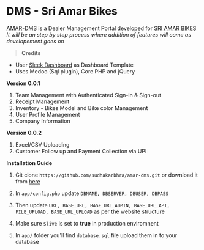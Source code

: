 # **DMS - Sri Amar Bikes**

[AMAR-DMS](http://amardms.tech "AMAR-DMS") is a Dealer Management Portal developed for [SRI AMAR BIKES](https://sriamarbikes.com "SRI AMAR BIKES") 
*It will be an step by step process where addition of features will come as developement goes on*

> **Credits**
- User [Sleek Dashboard](https://sleek.tafcoder.com/ "Sleek Dashboard") as Dashboard Template
- Uses Medoo (Sql plugin), Core PHP and jQuery

**Version 0.0.1**
1. Team Management with Authenticated Sign-in & Sign-out
2. Receipt Management
3. Inventory - Bikes Model and Bike color Management
4. User Profile Management
5. Company Information


**Version 0.0.2**
1. Excel/CSV  Uploading
2. Customer Follow up and Payment Collection via UPI


**Installation Guide**

1. Git clone `https://github.com/sudhakarbhra/amar-dms.git` or download it from [here][AMAR DMS]

2.  In `app/config.php` update  `DBNAME, DBSERVER, DBUSER, DBPASS`

3. Then update `URL, BASE_URL, BASE_URL_ADMIN, BASE_URL_API, FILE_UPLOAD, BASE_URL_UPLOAD` as per the website structure

4. Make sure `$live` is set to **true** in production enviromnent

5. In `app/` folder you'll find `database.sql` file upload them in to your database



[AMAR DMS]: https://github.com/sudhakarbhra/amar-dms "Amar DMS"